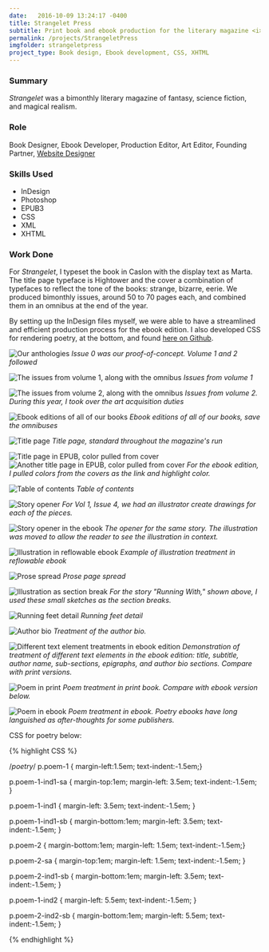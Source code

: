 ```yaml
---
date:   2016-10-09 13:24:17 -0400
title: Strangelet Press
subtitle: Print book and ebook production for the literary magazine <i>Strangelet</i>, 2012–2016
permalink: /projects/StrangeletPress
imgfolder: strangeletpress
project_type: Book design, Ebook development, CSS, XHTML
---
```


### Summary

*Strangelet* was a bimonthly literary magazine of fantasy, science fiction, and magical realism. 

### Role

Book Designer, Ebook Developer, Production Editor, Art Editor, Founding Partner, [Website Designer](../StrangeletWebsite)

### Skills Used

- InDesign
- Photoshop
- EPUB3
- CSS
- XML
- XHTML

### Work Done

For *Strangelet*, I typeset the book in Caslon with the display text as Marta. The title page typeface is Hightower and the cover a combination of typefaces to reflect the tone of the books: strange, bizarre, eerie. We produced bimonthly issues, around 50 to 70 pages each, and combined them in an omnibus at the end of the year.

By setting up the InDesign files myself, we were able to have a streamlined and efficient production process for the ebook edition. I also developed CSS for rendering poetry, at the bottom, and found [here on Github](https://github.com/francofaa/PoetryCSS).

![Our anthologies](../../img/strangeletpress/1-covers-anthologies.jpg)
*Issue 0 was our proof-of-concept. Volume 1 and 2 followed*

![The issues from volume 1, along with the omnibus](../../img/strangeletpress/2-year1-covers.jpg)
*Issues from volume 1*

![The issues from volume 2, along with the omnibus](../../img/strangeletpress/3-year2-covers.jpg)
*Issues from volume 2. During this year, I took over the art acquisition duties*

![Ebook editions of all of our books](../../img/strangeletpress/4-library.jpg)
*Ebook editions of all of our books, save the omnibuses*

![Title page](../../img/strangeletpress/5a-title-page.jpg)
*Title page, standard throughout the magazine's run*

![Title page in EPUB, color pulled from cover](../../img/strangeletpress/5b-i-title-page-open-ebook.jpg)
![Another title page in EPUB, color pulled from cover](../../img/strangeletpress/5b-ii-title-page-open-ebook.jpg)
*For the ebook edition, I pulled colors from the covers as the link and highlight color.*

![Table of contents](../../img/strangeletpress/6-toc.jpg)
*Table of contents*

![Story opener](../../img/strangeletpress/7a-story-open-spread.jpg)
*For Vol 1, Issue 4, we had an illustrator create drawings for each of the pieces.*

![Story opener in the ebook](../../img/strangeletpress/7b-i-story-open-spread.jpg)
*The opener for the same story. The illustration was moved to allow the reader to see the illustration in context.*

![Illustration in reflowable ebook](../../img/strangeletpress/7b-ii-story-open-spread.jpg)
*Example of illustration treatment in reflowable ebook*

![Prose spread](../../img/strangeletpress/8a-prose-spread.jpg)
*Prose page spread*

![Illustration as section break](../../img/strangeletpress/8b-section-div-spread.jpg)
*For the story "Running With," shown above, I used these small sketches as the section breaks.*

![Running feet detail](../../img/strangeletpress/8d-footer-detail.jpg)
*Running feet detail*

![Author bio](../../img/strangeletpress/9-prose-bio.jpg)
*Treatment of the author bio.*

![Different text element treatments in ebook edition](../../img/strangeletpress/8c-ebook-spread-1.jpg)
*Demonstration of treatment of different text elements in the ebook edition: title, subtitle, author name, sub-sections, epigraphs, and author bio sections. Compare with print versions.*

![Poem in print](../../img/strangeletpress/11a-poem-print.JPG)
*Poem treatment in print book. Compare with ebook version below.*

![Poem in ebook](../../img/strangeletpress/11b-poem-ebook.jpg)
*Poem treatment in ebook. Poetry ebooks have long languished as after-thoughts for some publishers.*

CSS for poetry below: 

{% highlight CSS %}

/*poetry*/
p.poem-1 {
	margin-left:1.5em;
	text-indent:-1.5em;}
		
p.poem-1-ind1-sa {
	margin-top:1em;
	margin-left: 3.5em; 
	text-indent:-1.5em;
}

p.poem-1-ind1 {
	margin-left: 3.5em; 
	text-indent:-1.5em;
}

p.poem-1-ind1-sb {
	margin-bottom:1em;
	margin-left: 3.5em; 
	text-indent:-1.5em;
}

p.poem-2 {
	margin-bottom:1em;
	margin-left: 1.5em; 
	text-indent:-1.5em;}

p.poem-2-sa {
	margin-top:1em;
	margin-left: 1.5em; 
	text-indent:-1.5em;
}

p.poem-2-ind1-sb {
	margin-bottom:1em;
	margin-left: 3.5em; 
	text-indent:-1.5em;
}

p.poem-1-ind2 {
	margin-left: 5.5em; 
	text-indent:-1.5em;
}

p.poem-2-ind2-sb {
	margin-bottom:1em;
	margin-left: 5.5em; 
	text-indent:-1.5em;
}

{% endhighlight %}